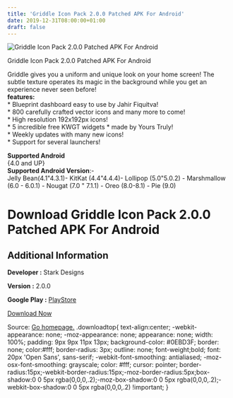 ```yaml
---
title: 'Griddle Icon Pack 2.0.0 Patched APK For Android'
date: 2019-12-31T08:00:00+01:00
draft: false
---
```


![Griddle Icon Pack 2.0.0 Patched APK For Android](https://i1.wp.com/apkhome.net/wp-content/uploads/2019/11/Griddle-Icon-Pack-2.0.0-Patched.png "Griddle Icon Pack 2.0.0 Patched APK For Android")

  

Griddle Icon Pack 2.0.0 Patched APK For Android

Griddle gives you a uniform and unique look on your home screen! The subtle texture operates its magic in the background while you get an experience never seen before!  
**features:**  
\* Blueprint dashboard easy to use by Jahir Fiquitva!  
\* 800 carefully crafted vector icons and many more to come!  
\* High resolution 192x192px icons!  
\* 5 incredible free KWGT widgets \* made by Yours Truly!  
\* Weekly updates with many new icons!  
\* Support for several launchers!

**Supported Android**  
{4.0 and UP}  
**Supported Android Version**:-  
Jelly Bean(4.1"4.3.1)- KitKat (4.4"4.4.4)- Lollipop (5.0"5.0.2) - Marshmallow (6.0 - 6.0.1) - Nougat (7.0 " 7.1.1) - Oreo (8.0-8.1) - Pie (9.0)

Download Griddle Icon Pack 2.0.0 Patched APK For Android
========================================================

Additional Information
----------------------

**Developer :** Stark Designs

**Version :** 2.0.0

**Google Play :** [PlayStore](https://play.google.com/store/apps/details?id=com.stark.griddle)

  

[Download Now](https://store4app.co/post/griddle-icon-pack-2-0-0-patched-apk-for-android_1573927529)

  
Source: [Go homepage.](https://store4app.co/post/griddle-icon-pack-2-0-0-patched-apk-for-android_1573927529) .downloadtop{ text-align:center; -webkit-appearance: none; -moz-appearance: none; appearance: none; width: 100%; padding: 9px 9px 11px 13px; background-color: #0EBD3F; border: none; color:#fff; border-radius: 3px; outline: none; font-weight;bold; font: 20px 'Open Sans', sans-serif; -webkit-font-smoothing: antialiased; -moz-osx-font-smoothing: grayscale; color: #fff; cursor: pointer; border-radius:15px;-webkit-border-radius:15px;-moz-border-radius:5px;box-shadow:0 0 5px rgba(0,0,0,.2);-moz-box-shadow:0 0 5px rgba(0,0,0,.2);-webkit-box-shadow:0 0 5px rgba(0,0,0,.2) !important; }